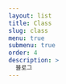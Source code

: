 ```yaml
---
layout: list
title: Class
slug: class
menu: true
submenu: true
order: 4
description: >
  블로그
---
```

